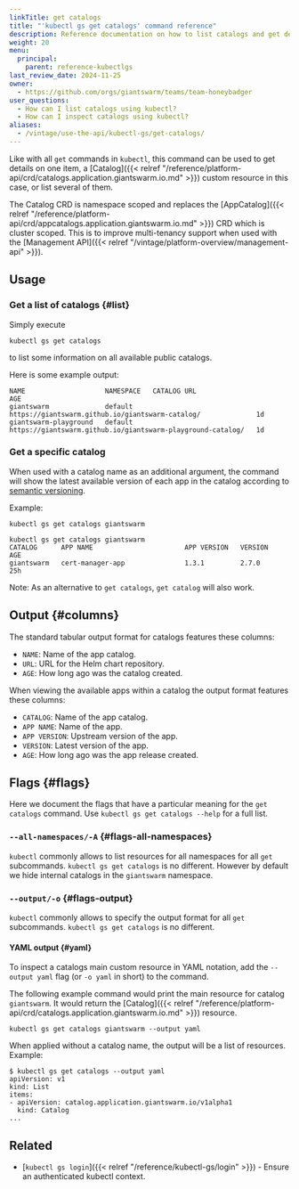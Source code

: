 ```yaml
---
linkTitle: get catalogs
title: "'kubectl gs get catalogs' command reference"
description: Reference documentation on how to list catalogs and get details for a single catalog using 'kubectl gs'.
weight: 20
menu:
  principal:
    parent: reference-kubectlgs
last_review_date: 2024-11-25
owner:
  - https://github.com/orgs/giantswarm/teams/team-honeybadger
user_questions:
  - How can I list catalogs using kubectl?
  - How can I inspect catalogs using kubectl?
aliases:
  - /vintage/use-the-api/kubectl-gs/get-catalogs/
---
```


Like with all `get` commands in `kubectl`, this command can be used to get details on one item, a [Catalog]({{< relref "/reference/platform-api/crd/catalogs.application.giantswarm.io.md" >}})
custom resource in this case, or list several of them.

The Catalog CRD is namespace scoped and replaces the [AppCatalog]({{< relref "/reference/platform-api/crd/appcatalogs.application.giantswarm.io.md" >}})
CRD which is cluster scoped. This is to improve multi-tenancy support when used with the [Management API]({{< relref "/vintage/platform-overview/management-api" >}}).

## Usage

### Get a list of catalogs {#list}

Simply execute

```nohighlight
kubectl gs get catalogs
```

to list some information on all available public catalogs.

Here is some example output:

```nohighlight
NAME                    NAMESPACE   CATALOG URL                                                   AGE
giantswarm              default     https://giantswarm.github.io/giantswarm-catalog/              1d
giantswarm-playground   default     https://giantswarm.github.io/giantswarm-playground-catalog/   1d
```

### Get a specific catalog

When used with a catalog name as an additional argument, the command will show
the latest available version of each app in the catalog according to
[semantic versioning](https://semver.org/).

Example:

```nohighlight
kubectl gs get catalogs giantswarm
```

```nohighlight
kubectl gs get catalogs giantswarm
CATALOG      APP NAME                       APP VERSION   VERSION            AGE
giantswarm   cert-manager-app               1.3.1         2.7.0              25h
```

Note: As an alternative to `get catalogs`, `get catalog` will also work.

## Output {#columns}

The standard tabular output format for catalogs features these columns:

- `NAME`: Name of the app catalog.
- `URL`: URL for the Helm chart repository.
- `AGE`: How long ago was the catalog created.

When viewing the available apps within a catalog the output format features
these columns:

- `CATALOG`: Name of the app catalog.
- `APP NAME`: Name of the app.
- `APP VERSION`: Upstream version of the app.
- `VERSION`: Latest version of the app.
- `AGE`: How long ago was the app release created.

## Flags {#flags}

Here we document the flags that have a particular meaning for the `get catalogs` command. Use `kubectl gs get catalogs --help` for a full list.

### `--all-namespaces/-A` {#flags-all-namespaces}

`kubectl` commonly allows to list resources for all namespaces for all `get` subcommands. `kubectl gs get catalogs` is no different.
However by default we hide internal catalogs in the `giantswarm` namespace.

### `--output/-o` {#flags-output}

`kubectl` commonly allows to specify the output format for all `get` subcommands. `kubectl gs get catalogs` is no different.

#### YAML output {#yaml}

To inspect a catalogs main custom resource in YAML notation, add the `--output yaml` flag (or `-o yaml` in short) to the command.

The following example command would print the main resource for catalog `giantswarm`. It would return the [Catalog]({{< relref "/reference/platform-api/crd/catalogs.application.giantswarm.io.md" >}}) resource.

```nohighlight
kubectl gs get catalogs giantswarm --output yaml
```

When applied without a catalog name, the output will be a list of resources. Example:

```nohighlight
$ kubectl gs get catalogs --output yaml
apiVersion: v1
kind: List
items:
- apiVersion: catalog.application.giantswarm.io/v1alpha1
  kind: Catalog
...
```

## Related

- [`kubectl gs login`]({{< relref "/reference/kubectl-gs/login" >}}) - Ensure an authenticated kubectl context.
